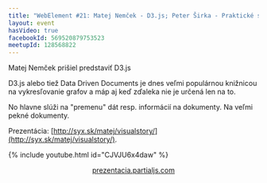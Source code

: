 ```yaml
---
title: "WebElement #21: Matej Nemček - D3.js; Peter Širka - Praktické skúsenosti s node.js & partial.js"
layout: event
hasVideo: true
facebookId: 569520879753523
meetupId: 128568822
---
```



Matej Nemček prišiel predstaviť D3.js

D3.js alebo tiež Data Driven Documents je dnes veľmi populárnou knižnicou na vykresľovanie grafov a máp aj keď zďaleka nie je určená len na to.

No hlavne slúži na "premenu" dát resp. informácií na dokumenty. Na veľmi pekné dokumenty.

Prezentácia: [http://syx.sk/matej/visualstory/](http://syx.sk/matej/visualstory/).

{% include youtube.html id="CJVJU6x4daw" %}

<p style="text-align: center;">
<a href="http://prezentacia.partialjs.com/">prezentacia.partialjs.com</a>
</p>

